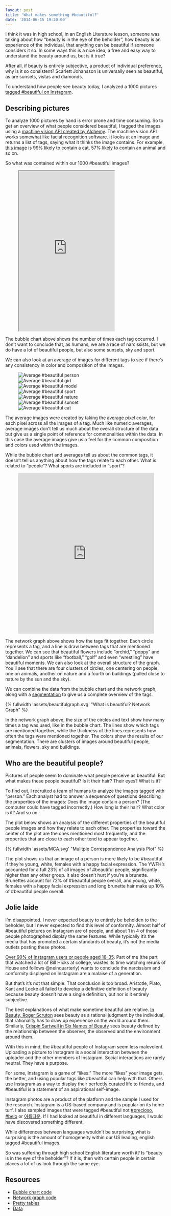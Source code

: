 ```yaml
---
layout: post
title: 'What makes something #beautiful?'
date: '2014-06-15 19:20:00'
---
```


I think it was in high school, in an English Literature lesson, someone was talking about how “beauty is in the eye of the beholder”, how beauty is an experience of the individual, that anything can be beautiful if someone considers it so. In some ways this is a nice idea, a free and easy way to understand the beauty around us, but is it true?

After all, if beauty is entirely subjective, a product of individual preference, why is it so consistent? Scarlett Johansson is universally seen as beautiful, as are sunsets, vistas and diamonds. 

To understand how people see beauty today, I analyzed a 1000 pictures [tagged #beautiful on Instagram](http://iconosquare.com/tag/beautiful/). 

## Describing pictures

To analyze 1000 pictures by hand is error prone and time consuming. So to get an overview of what people considered beautiful, I tagged the images using a [machine vision API created by Alchemy](http://www.alchemyapi.com/products/features/image-tagging/). The machine vision API works somewhat like facial recognition software. It looks at an image and returns a list of tags, saying what it thinks the image contains. For example, [this image](http://demo1.alchemyapi.com/images/vision/emaxfpo.jpg) is 99% likely to contain a cat, 57% likely to contain an animal and so on. 

So what was contained within our 1000 #beautiful images?

<figure class='fullwidth'>
<iframe style="height:500px;" src="http://bl.ocks.org/richshaw/raw/0a7a1dd78bf1882c67fa/" marginwidth="0" marginheight="0" scrolling="no"></iframe>
</figure>

The bubble chart above shows the number of times each tag occurred. I don’t want to conclude that, as humans, we are a race of narcissists, but we do have a lot of beautiful people, but also some sunsets, sky and sport.

We can also look at an average of images for different tags to see if there’s any consistency in color and composition of the images. 

<figure class="fullwidth image-quilt js-packery" data-packery-options='{ "itemSelector": ".image-quilt-item", "gutter": 0 }'>
    <div class="image-quilt-item"><img alt="Average #beautiful person" src="/assets/beautiful-average/person.jpg"></div>
    <div class="image-quilt-item"><img alt="Average #beautiful girl" src="/assets/beautiful-average/girl.jpg"></div>
    <div class="image-quilt-item"><img alt="Average #beautiful model" src="/assets/beautiful-average/model.jpg"></div>
    <div class="image-quilt-item"><img alt="Average #beautiful sport" src="/assets/beautiful-average/sport.jpg"></div>
    <div class="image-quilt-item"><img alt="Average #beautiful nature" src="/assets/beautiful-average/nature.jpg"></div>
    <div class="image-quilt-item"><img alt="Average #beautiful sunset" src="/assets/beautiful-average/sunset.jpg"></div>
    <div class="image-quilt-item"><img alt="Average #beautiful cat" src="/assets/beautiful-average/cat.jpg"></div>
</figure>

The average images were created by taking the average pixel color, for each pixel across all the images of a tag. Much like numeric averages, average images don’t tell us much about the overall structure of the data but give us a single point of reference for commonalities within the data. In this case the average images give us a feel for the common composition and colors used within the images.     

While the bubble chart and averages tell us about the common tags, it doesn’t tell us anything about how the tags relate to each other. What is related to “people”? What sports are included in “sport”?

<figure class='fullwidth'>
<iframe style="width: 100%;
height: 500px;
border: 1px solid #DEDEDE;" src="http://bl.ocks.org/richshaw/raw/b7f99f539e2a2546ab64/" marginwidth="0" marginheight="0" scrolling="no"></iframe>
</figure>

The network graph above shows how the tags fit together. Each circle represents a tag, and a line is draw between tags that are mentioned together. We can see that beautiful flowers include “orchid,” “poppy” and “dandelion” and sports like “football,” “golf” and even “wrestling” have beautiful moments. We can also look at the overall structure of the graph. You’ll see that there are four clusters of circles, one centering on people, one on animals, another on nature and a fourth on buildings (pulled close to nature by the sun and the sky).

We can combine the data from the bubble chart and the network graph, along with a [segmentation](http://arxiv.org/pdf/physics/0602124.pdf) to give us a complete overview of the tags.

{% fullwidth 'assets/beautifulgraph.svg' "What is beautiful? Network Graph" %}

In the network graph above, the size of the circles and text show how many times a tag was used, like in the bubble chart. The lines show which tags are mentioned together, while the thickness of the lines represents how often the tags were mentioned together. The colors show the results of our segmentation. There are clusters of images around beautiful people, animals, flowers, sky and buildings.

## Who are the beautiful people?

Pictures of people seem to dominate what people perceive as beautiful. But what makes these people beautiful? Is it their hair? Their eyes? What is it?

To find out, I recruited a team of humans to analyze the images tagged with “person.” Each analyst had to answer a sequence of questions describing the properties of the images: Does the image contain a person? (The computer could have tagged incorrectly.) How long is their hair? What color is it? And so on. 

The plot below shows an analysis of the different properties of the beautiful people images and how they relate to each other. The properties toward the center of the plot are the ones mentioned most frequently, and the properties that are close to each other tend to appear together.

{% fullwidth 'assets/MCA.svg' "Mulitple Correspondence Analysis Plot" %}

The plot shows us that an image of a person is more likely to be #beautiful if they’re young, white, females with a happy facial expression. The YWFH’s accounted for a full 23% of all images of #beautiful people, significantly higher than any other group. It also doesn’t hurt if you’re a brunette. Brunettes account for 72% of #beautiful people overall, and young, white, females with a happy facial expression and long brunette hair make up 10% of #beautiful people overall. 

## Jolie laide
I’m disappointed. I never expected beauty to entirely be beholden to the beholder, but I never expected to find this level of conformity. Almost half of #beautiful pictures on Instagram are of people, and about 1 in 4 of those people photographed display the same features. While typically it’s the media that has promoted a certain standards of beauty, it’s not the media outlets posting these photos. 

[Over 90% of Instagram users or people aged 18-35](http://www.businessinsider.com/instagram-demographics-2013-12). Part of me (the part that watched a lot of Bill Hicks at college, wastes its time watching reruns of House and follows @neinquarterly) wants to conclude the narcissism and conformity displayed on Instagram are a malaise of a generation. 

But that’s it’s not that simple. That conclusion is too broad. Aristotle, Plato, Kant and Locke all failed to develop a definitive definition of beauty because beauty doesn’t have a single definition, but nor is it entirely subjective.

The best explanations of what make sometime beautiful are relative. [In Beauty, Roger Scruton](http://www.amazon.com/gp/product/0199229759/ref=as_li_tl?ie=UTF8&camp=1789&creative=9325&creativeASIN=0199229759&linkCode=as2&tag=richshaw-20) sees beauty as a rational judgment by the individual, that rationality has to draw up experience on the world around them. Similarly, [Crispin Sartwell in Six Names of Beauty](http://www.amazon.com/gp/product/0415979927/ref=as_li_tl?ie=UTF8&camp=1789&creative=9325&creativeASIN=0415979927&linkCode=as2&tag=richshaw-20) sees beauty defined by the relationship between the observer, the observed and the environment around them.   

With this in mind, the #beautiful people of Instagram seem less malevolent. Uploading a picture to Instagram is a social interaction between the uploader and the other members of Instagram. Social interactions are rarely neutral. They have a purpose. 

For some, Instagram is a game of “likes.” The more “likes” your image gets, the better, and using popular tags like #beautiful can help with that. Others use Instagram as a way to display their perfectly curated life to friends, and #beautiful is a statement of an aspirational self-image. 

Instagram photos are a product of the platform and the sample I used for the research. Instagram is a US-based company and is popular on its home turf. I also sampled images that were tagged #beautiful not [#precioso](http://iconosquare.com/tag/precioso/), [#belo](http://iconosquare.com/tag/belo/) or [아름다운](http://iconosquare.com/tag/%EC%95%84%EB%A6%84%EB%8B%A4%EC%9A%B4/). If I had looked at beautiful in different languages, I would have discovered something different. 

While differences between languages wouldn’t be surprising, what is surprising is the amount of homogeneity within our US leading, english tagged #beautiful images. 

So was suffering through high school English literature worth it? Is “beauty is in the eye of the beholder”? If it is, then with certain people in certain places a lot of us look through the same eye.


## Resources

* [Bubble chart code](http://bl.ocks.org/richshaw/0a7a1dd78bf1882c67fa)
* [Network graph code](http://bl.ocks.org/richshaw/b7f99f539e2a2546ab64)
* [Pretty tables](http://bl.ocks.org/richshaw/raw/187f2f6df9b3f5ed55b8/)
* [Data](https://drive.google.com/folderview?id=0B268p6viJlBMaUxmUlF6TDZiOUU&usp=sharing)




